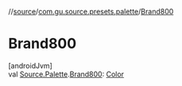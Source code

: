 //[source](../../index.md)/[com.gu.source.presets.palette](index.md)/[Brand800](-brand800.md)

# Brand800

[androidJvm]\
val [Source.Palette](../com.gu.source/-source/-palette/index.md).[Brand800](-brand800.md): [Color](https://developer.android.com/reference/kotlin/androidx/compose/ui/graphics/Color.html)
